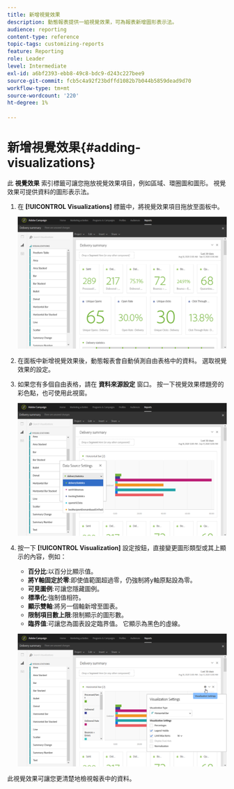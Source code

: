 ```yaml
---
title: 新增視覺效果
description: 動態報表提供一組視覺效果，可為報表新增圖形表示法。
audience: reporting
content-type: reference
topic-tags: customizing-reports
feature: Reporting
role: Leader
level: Intermediate
exl-id: a6bf2393-ebb8-49c8-bdc9-d243c227bee9
source-git-commit: fcb5c4a92f23bdffd1082b7b044b5859dead9d70
workflow-type: tm+mt
source-wordcount: '220'
ht-degree: 1%

---
```


# 新增視覺效果{#adding-visualizations}

此 **視覺效果** 索引標籤可讓您拖放視覺效果項目，例如區域、環圈圖和圖形。 視覺效果可提供資料的圖形表示法。

1. 在 **[!UICONTROL Visualizations]** 標籤中，將視覺效果項目拖放至面板中。

   ![](assets/dynamic_report_visualization_1.png)

1. 在面板中新增視覺效果後，動態報表會自動偵測自由表格中的資料。 選取視覺效果的設定。
1. 如果您有多個自由表格，請在 **資料來源設定** 窗口。 按一下視覺效果標題旁的彩色點，也可使用此視窗。

   ![](assets/dynamic_report_visualization_2.png)

1. 按一下 **[!UICONTROL Visualization]** 設定按鈕，直接變更圖形類型或其上顯示的內容，例如：

   * **百分比**:以百分比顯示值。
   * **將Y軸固定於零**:即使值範圍超過零，仍強制將y軸原點設為零。
   * **可見圖例**:可讓您隱藏圖例。
   * **標準化**:強制值相符。
   * **顯示雙軸**:將另一個軸新增至圖表。
   * **限制項目數上限**:限制顯示的圖形數。
   * **臨界值**:可讓您為圖表設定臨界值。 它顯示為黑色的虛線。

   ![](assets/dynamic_report_visualization_3.png)

此視覺效果可讓您更清楚地檢視報表中的資料。
